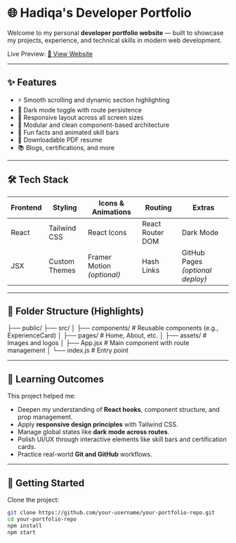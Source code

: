 # 🌐 Hadiqa's Developer Portfolio

Welcome to my personal **developer portfolio website** — built to showcase my projects, experience, and technical skills in modern web development.

Live Preview: [🔗 View Website](https://your-portfolio-link.com)

---

## ✨ Features

- ⚡ Smooth scrolling and dynamic section highlighting
- 🌙 Dark mode toggle with route persistence
- 🎯 Responsive layout across all screen sizes
- 🧩 Modular and clean component-based architecture
- 🧠 Fun facts and animated skill bars
- 📄 Downloadable PDF resume
- 📚 Blogs, certifications, and more

---

## 🛠️ Tech Stack

| Frontend | Styling | Icons & Animations | Routing | Extras |
|----------|---------|--------------------|---------|--------|
| React    | Tailwind CSS | React Icons | React Router DOM | Dark Mode |
| JSX      | Custom Themes | Framer Motion *(optional)* | Hash Links | GitHub Pages *(optional deploy)* |

---

## 📂 Folder Structure (Highlights)

├── public/
├── src/
│ ├── components/ # Reusable components (e.g., ExperienceCard)
│ ├── pages/ # Home, About, etc.
│ ├── assets/ # Images and logos
│ ├── App.jsx # Main component with route management
│ └── index.js # Entry point


---

## 🧠 Learning Outcomes

This project helped me:
- Deepen my understanding of **React hooks**, component structure, and prop management.
- Apply **responsive design principles** with Tailwind CSS.
- Manage global states like **dark mode across routes**.
- Polish UI/UX through interactive elements like skill bars and certification cards.
- Practice real-world **Git and GitHub** workflows.

---

## 🚀 Getting Started

Clone the project:

```bash
git clone https://github.com/your-username/your-portfolio-repo.git
cd your-portfolio-repo
npm install
npm start
